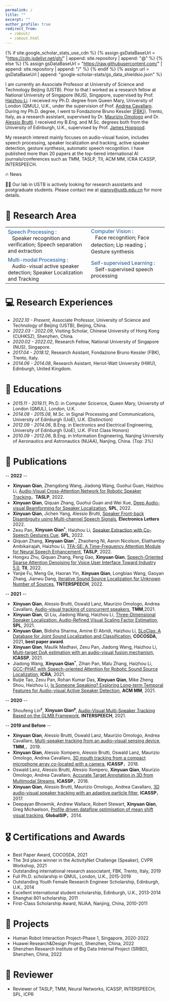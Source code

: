 ```yaml
---
permalink: /
title: ""
excerpt: ""
author_profile: true
redirect_from: 
  - /about/
  - /about.html
---
```


{% if site.google_scholar_stats_use_cdn %}
{% assign gsDataBaseUrl = "https://cdn.jsdelivr.net/gh/" | append: site.repository | append: "@" %}
{% else %}
{% assign gsDataBaseUrl = "https://raw.githubusercontent.com/" | append: site.repository | append: "/" %}
{% endif %}
{% assign url = gsDataBaseUrl | append: "google-scholar-stats/gs_data_shieldsio.json" %}

<span class='anchor' id='about-me'></span>

I am currently an Associate Professor at University of Science and Technology Beijing (USTB). Prior to that I worked as a research fellow at National University of Singapore (NUS), Singapore, supervised by Prof. [Haizhou Li](https://colips.org/~eleliha/). I received my Ph.D. degree from Queen Mary, University of London (QMUL), U.K., under the supervision of Prof. [Andrea Cavallaro](http://www.eecs.qmul.ac.uk/~andrea/). During my Ph.D. degree, I went to Fondazione Bruno Kessler [(FBK)](https://www.fbk.eu/en/)), Trento, Italy, as a research assistant, supervised by Dr. [Maurizio Omologo](https://www.amazon.science/author/maurizio-omologo) and Dr. [Alessio Brutti](https://ict.fbk.eu/people/detail/alessio-brutti-fbk-speech-processing/). I received my B.Eng. and M.Sc. degrees both from the University of Edinburgh, U.K., supervised by Prof. [James Hopgood](https://www.eng.ed.ac.uk/about/people/dr-james-r-hopgood).

My research interest mainly focuses on audio-visual fusion, includes speech processing, speaker localization and tracking, active speaker detection, gesture synthesis, automatic speech recognition. I have published more than 20 papers at the top-tiered international AI journals/conferences such as TMM, TASLP, TII, ACM MM, ICRA ICASSP, INTERSPEECH.

🔥 News

🎉🎉 Our lab in USTB is actively looking for research assistants and postgraduate students. Please contact me at qianxy@ustb.edu.cn for more details.

# 📜 Research Area
<table style="border-collapse: collapse; border: none;">
  <tr style="border: none;">
    <td style="border: none;"> <font color="#0b5394"> Speech Processing </font>: <BR>&nbsp;&nbsp; Speaker recognition and verification; Speech separation and extraction</td>
    <td style="border: none;"> <font color="#0b5394"> Computer Vision </font>: <BR>&nbsp;&nbsp; Face recognition; Face detection; Lip reading；Gesture synthesis</td>
  </tr>
  <tr style="border: none;">
    <td style="border: none;"> <font color="#0b5394"> Multi-modal Processing </font>: <BR>&nbsp;&nbsp; Audio-visual active speaker detection; Speaker Localization and Tracking</td>
    <td style="border: none;"> <font color="#0b5394"> Self-supervised Learning </font>: <BR>&nbsp;&nbsp; Self-supervised speech processing </td>
  </tr>
</table>

# 💻 Research Experiences
- *2022.10 - Present*, Associate Professor, University of Science and Technology of Beijing (USTB), Beijing, China.
- *2022.03 - 2022.09*, Visiting Scholar, Chinese University of Hong Kong (CUHKSZ), Shenzhen, China.
- *2020.02 - 2022.02*, Research Fellow, National University of Singapore (NUS), Singapore.
- *2017.04 - 2018.12*, Research Asistant, Fondazione Bruno Kessler (FBK), Trento, Italy.
- *2014.06 - 2014.08*, Research Asistant, Heriot-Watt University (HWU), Edinburgh, United Kingdom.

# 📖 Educations
- *2015.11 - 2019.11*, Ph.D. in Computer Scicence, Queen Mary, University of London (QMUL), London, U.K. 
- *2014.08 - 2015.08*, M.Sc. in Signal Processing and Communications, University of Edinburgh (UoE), U.K.  (Distinction) 
- *2012.09 - 2014.06*, B.Eng. in Electronics and Electrical Engineering, University of Edinburgh (UoE), U.K. (First Class Honors) 
- *2010.09 - 2012.06*, B.Eng. in Information Engineering, Nanjing University of Aeronautics and Astronautics (NUAA), Nanjing, China. (Top: 3%)


# 📝 Publications 

<!-- <div class='paper-box'><div class='paper-box-image'><div><div class="badge">CVPR 2016</div><img src='images/500x300.png' alt="sym" width="100%"></div></div>
<div class='paper-box-text' markdown="1">

[Deep Residual Learning for Image Recognition](https://openaccess.thecvf.com/content_cvpr_2016/papers/He_Deep_Residual_Learning_CVPR_2016_paper.pdf)

**Kaiming He**, Xiangyu Zhang, Shaoqing Ren, Jian Sun

[**Project**](https://scholar.google.com/citations?view_op=view_citation&hl=zh-CN&user=DhtAFkwAAAAJ&citation_for_view=DhtAFkwAAAAJ:ALROH1vI_8AC) <strong><span class='show_paper_citations' data='DhtAFkwAAAAJ:ALROH1vI_8AC'></span></strong>
- Lorem ipsum dolor sit amet, consectetur adipiscing elit. Vivamus ornare aliquet ipsum, ac tempus justo dapibus sit amet. 
</div>
</div> -->

-- **2022** --
- **Xinyuan Qian**, Zhengdong Wang, Jiadong Wang, Guohui Guan, Haizhou Li, [Audio-Visual Cross-Attention Network for Robotic Speaker Tracking](https://ieeexplore.ieee.org/document/9968308)，**TASLP**, 2022.
- **Xinyuan Qian**, Qiquan Zhang, Guohui Guan and Wei Xue, [Deep Audio-visual Beamforming for Speaker Localization](https://ieeexplore.ieee.org/document/9750883), **SPL**, 2022.
- **Xinyuan Qian**, Jichen Yang, Alessio Brutti, [Speaker Front-back Disambiguity using Multi-channel Speech Signals](https://ietresearch.onlinelibrary.wiley.com/doi/full/10.1049/ell2.12666?af=R), **Electronics Letters** 2022.
- Zexu Pan, **Xinyuan Qian<sup>`*`</sup>**, Haizhou Li, [Speaker Extraction with Co-Speech Gestures Cue](https://ieeexplore.ieee.org/stamp/stamp.jsp?arnumber=9774925), **SPL**, 2022.
- Qiquan Zhang, **Xinyuan Qian<sup>`*`</sup>**, Zhaoheng Ni, Aaron Nicolson, Eliathamby Ambikairajah, Haizhou Li, [TFA-SE: A Time-Frequency Attention Module for Neural Speech Enhancement](https://ieeexplore.ieee.org/stamp/stamp.jsp?arnumber=9966661), **TASLP**, 2022.
- Hongxu Zhu, Qiquan Zhang, Peng Gao, **Xinyuan Qian**, [Speech-Oriented Sparse Attention Denoising for Voice User Interface Toward Industry 5.0](https://ieeexplore.ieee.org/abstract/document/9893339/), **TII**, 2022.
- Yanjie Fu, Meng Ge, Haoran Yin, **Xinyuan Qian**, Longbiao Wang, Gaoyan Zhang, Jianwu Dang, [Iterative Sound Source Localization for Unknown Number of Sources](https://arxiv.org/abs/2206.12273), **TNTERSPEECH**, 2022.

-- **2021** --
- **Xinyuan Qian**, Alessio Brutti, Oswald Lanz, Maurizio Omologo, Andrea Cavallaro, [Audio-visual tracking of concurrent speakers](https://ieeexplore.ieee.org/document/9362311), **TMM**,2021.
- **Xinyuan Qian**, Qi Liu, Jiadong Wang, Haizhou Li, [Three-Dimensional Speaker Localization: Audio-Refined Visual Scaling Factor Estimation](https://ieeexplore.ieee.org/document/9466446), **SPL**, 2021.
- **Xinyuan Qian**, Bidisha Sharma, Amine El Abridi, Haizhou Li, [SLoClas: A Database for Joint Sound Localization and Classification](https://arxiv.org/abs/2108.02539), **COCOSDA**, 2021, **best paper award**.
- **Xinyuan Qian**, Maulik Madhavi, Zexu Pan, Jiadong Wang, Haizhou Li, [Multi-target DoA estimation with an audio-visual fusion mechanism](https://ieeexplore.ieee.org/document/9413776), **ICASSP**, 2021.
- Jiadong Wang, **Xinyuan Qian<sup>`*`</sup>**, Zihan Pan, Malu Zhang, Haizhou Li, [GCC-PHAT with Speech-oriented Attention for Robotic Sound Source Localization](https://ieeexplore.ieee.org/document/9561885), **ICRA**, 2021.
- Ruijie Tao, Zexu Pan, Rohan Kumar Das, **Xinyuan Qian**, Mike Zheng Shou, Haizhou Li, [Is Someone Speaking? Exploring Long-term Temporal Features for Audio-visual Active Speaker Detection](https://arxiv.org/abs/2107.06592), **ACM MM**, 2021.

-- **2020** --
- Shoufeng Lin<sup>`#`</sup>, **Xinyuan Qian<sup>`#`</sup>**, [Audio-Visual Multi-Speaker Tracking Based on the GLMB Framework](https://www.isca-speech.org/archive_v0/Interspeech_2020/pdfs/1969.pdf), **INTERSPEECH**, 2021.

-- **2019 and Before** --
- **Xinyuan Qian**, Alessio Brutti, Oswald Lanz, Maurizio Omologo, Andrea Cavallaro, [Multi-speaker tracking from an audio–visual sensing device](https://ieeexplore.ieee.org/document/8656587), **TMM**,，2019.
- **Xinyuan Qian**, Alessio Xompero, Alessio Brutti, Oswald Lanz, Maurizio Omologo, Andrea Cavallaro, [3D mouth tracking from a compact microphone array co-located with a camera](https://ieeexplore.ieee.org/document/8461323), **ICASSP**，2018.
- Oswald Lanz, Alessio Brutti, Alessio Xompero, **Xinyuan Qian**, Maurizio Omologo, Andrea Cavallaro, [Accurate Target Annotation in 3D from Multimodal Streams](https://ieeexplore.ieee.org/document/8682619), **ICASSP**，2018.
- **Xinyuan Qian**, Alessio Brutti,  Maurizio Omologo, Andrea Cavallaro, [3D audio-visual speaker tracking with an adaptive particle filter](https://ieeexplore.ieee.org/abstract/document/7952686), **ICASSP**，2017.
- Deepayan Bhowmik, Andrew Wallace, Robert Stewart, **Xinyuan Qian**, Greg Michaelson, [Profile driven dataflow optimisation of mean shift visual tracking](https://ieeexplore.ieee.org/document/7032066), **GlobalSIP**，2014.

# 🎖 Certifications and Awards
- Best Paper Award, COCOSDA, 2021
- The 3rd place winner in the ActivityNet Challenge (Speaker), CVPR Workshop, 2021
- Outstanding international research associatant,  FBK, Trento, Italy, 2019
- Full Ph.D. scholarship in QMUL, London, U.K., 2015-2019
- Outstanding Youth Female Research Engineer Scholarship, Edinburgh, U.K., 2014
- Excellent international student scholarship, Edinburgh, U.K., 2013-2014
- Shanghai 801 scholarship, 2011
- First-Class Scholarship Award, NUAA, Nanjing, China, 2010-2011

# 👔 Projects
- Human Robot Interaction Project-Phase 1, Singapore, 2020-2022
- Huawei Research&Design Project, Shenzhen, China, 2022
- Shenzhen Research Institute of Big Data Internal Project (SRIBD), Shenzhen, China, 2022

# 💬 Reviewer
- Reviewer of TASLP, TMM, Neural Networks, ICASSP, INTERSPEECH, SPL, ICPR
